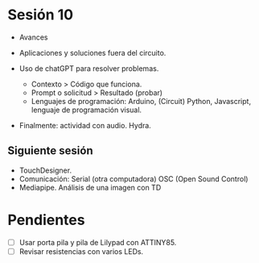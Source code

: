 # Sesión 10

- Avances

- Aplicaciones y soluciones fuera del circuito.

- Uso de chatGPT para resolver problemas.

    - Contexto > Código que funciona. 
    - Prompt o solicitud > Resultado (probar)
    - Lenguajes de programación: Arduino, (Circuit) Python, Javascript, lenguaje de programación visual.
    
- Finalmente: actividad con audio. Hydra. 

## Siguiente sesión

- TouchDesigner. 
- Comunicación: Serial (otra computadora) OSC (Open Sound Control)
- Mediapipe. Análisis de una imagen con TD 

# Pendientes

- [ ] Usar porta pila y pila de Lilypad con ATTINY85.
- [ ] Revisar resistencias con varios LEDs. 